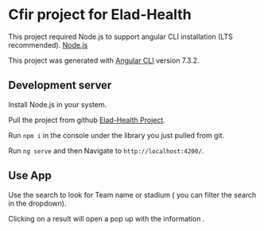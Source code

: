 # Cfir project for Elad-Health

This project required Node.js to support angular CLI installation (LTS recommended). [Node.js](https://nodejs.org/en/)

This project was generated with [Angular CLI](https://github.com/angular/angular-cli) version 7.3.2.

## Development server

Install Node.js in your system.

Pull the project from github [Elad-Health Project](https://github.com/bmcsites/elad).

Run `npm i` in the console under the library you just pulled from git. 

Run `ng serve` and then Navigate to `http://localhost:4200/`.

## Use App

Use the search to look for Team name or stadium ( you can filter the search in the dropdown).

Clicking on a result will open a pop up with the information .
